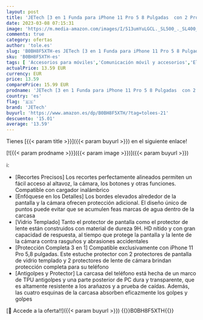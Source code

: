 ```yaml
---
layout: post
title: 'JETech [3 en 1 Funda para iPhone 11 Pro 5 8 Pulgadas  con 2 Protector Pantalla y 2 Protector Lente Cámara  Antiamarillo  Cristal Vidrio Templado Cobertura Completa  Carcasa Antigolpes  Transparente '
date: 2023-03-08 07:15:31
image: 'https://m.media-amazon.com/images/I/513umYuLGCL._SL500_._SL400_.jpg'
comments: true
category: ofertas
author: 'tole.es'
slug: 'B0BH8F5XTH-es JETech [3 en 1 Funda para iPhone 11 Pro 5 8 Pulgadas con 2...'
sku: 'B0BH8F5XTH-es'
tags: [ 'Accesorios para móviles','Comunicación móvil y accesorios','Electrónica','Fundas y carcasas para teléfonos móviles','iphone','jetech','🇪🇸', ]
actualPrice: 13.59 EUR
currency: EUR
price: 13.59
comparePrice: 15.99 EUR
prodname: 'JETech [3 en 1 Funda para iPhone 11 Pro 5 8 Pulgadas  con 2 Protector Pantalla y 2 Protector Lente Cámara  Antiamarillo  Cristal Vidrio Templado Cobertura Completa  Carcasa Antigolpes  Transparente '
country: 'es'
flag: '🇪🇸'
brand: 'JETech'
buyurl: 'https://www.amazon.es/dp/B0BH8F5XTH/?tag=tolees-21'
descuento: '15.01'
average: '13.59'
---
```


Tienes [{{< param title >}}]({{< param buyurl >}}) en el siguiente enlace!

[![{{< param prodname >}}]({{< param image >}})]({{< param buyurl >}})

ℹ️:

- [Recortes Precisos] Los recortes perfectamente alineados permiten un fácil acceso al altavoz, la cámara, los botones y otras funciones. Compatible con cargador inalámbrico
- [Enfóquese en los Detalles] Los bordes elevados alrededor de la pantalla y la cámara ofrecen protección adicional. El diseño único de puntos puede evitar que se acumulen feas marcas de agua dentro de la carcasa
- [Vidrio Templado] Tanto el protector de pantalla como el protector de lente están construidos con material de dureza 9H. HD nítido y con gran capacidad de respuesta, al tiempo que protege la pantalla y la lente de la cámara contra rasguños y abrasiones accidentales
- [Protección Completa 3 en 1] Compatible exclusivamente con iPhone 11 Pro 5,8 pulgadas. Este estuche protector con 2 protectores de pantalla de vidrio templado y 2 protectores de lente de cámara brindan protección completa para su teléfono
- [Antigolpes y Protector] La carcasa del teléfono está hecha de un marco de TPU antigolpes y una parte posterior de PC dura y transparente, que es altamente resistente a los arañazos y a prueba de caídas. Además, las cuatro esquinas de la carcasa absorben eficazmente los golpes y golpes

[🛒 Accede a la oferta!!]({{< param buyurl >}})
{{<world>}}B0BH8F5XTH{{</world>}}

